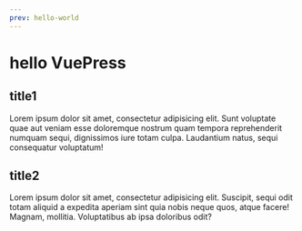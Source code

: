 ```yaml
---
prev: hello-world
---
```


# hello VuePress

## title1

Lorem ipsum dolor sit amet, consectetur adipisicing elit. Sunt voluptate quae aut veniam esse doloremque nostrum quam tempora reprehenderit numquam sequi, dignissimos iure totam culpa. Laudantium natus, sequi consequatur voluptatum!

## title2

Lorem ipsum dolor sit amet, consectetur adipisicing elit. Suscipit, sequi odit totam aliquid a expedita aperiam sint quia nobis neque quos, atque facere! Magnam, mollitia. Voluptatibus ab ipsa doloribus odit?